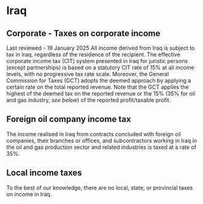 # Iraq
## Corporate - Taxes on corporate income
Last reviewed - 19 January 2025
All income derived from Iraq is subject to tax in Iraq, regardless of the residence of the recipient.
The effective corporate income tax (CIT) system presented in Iraq for juristic persons (except partnerships) is based on a statutory CIT rate of 15% at all income levels, with no progressive tax rate scale.
Moreover, the General Commission for Taxes (GCT) adopts the deemed approach by applying a certain rate on the total reported revenue. Note that the GCT applies the highest of the deemed tax on the reported revenue or the 15% (35% for oil and gas industry, _see below_) of the reported profit/taxable profit.
## Foreign oil company income tax
The income realised in Iraq from contracts concluded with foreign oil companies, their branches or offices, and subcontractors working in Iraq in the oil and gas production sector and related industries is taxed at a rate of 35%.
## Local income taxes
To the best of our knowledge, there are no local, state, or provincial taxes on income in Iraq.
